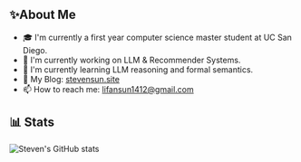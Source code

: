 ## ✨About Me
- 🎓 I'm currently a first year computer science master student at UC San Diego.
- 🔭 I'm currently working on LLM & Recommender Systems.
- 🌱 I'm currently learning LLM reasoning and formal semantics.
- 📔 My Blog: [stevensun.site](https://stevensun.site)
- 📫 How to reach me: lifansun1412@gmail.com

## 📊 Stats
![Steven's GitHub stats](https://github-readme-stats.vercel.app/api?username=tiebreaker4869&show_icons=true&theme=radical)
